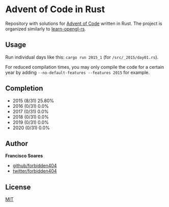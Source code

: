 # Advent of Code in Rust

Repository with solutions for [Advent of Code](https://adventofcode.com/) written in Rust.
The project is organized similarly to [learn-opengl-rs](https://github.com/bwasty/learn-opengl-rs/).

## Usage

Run individual days like this:
`cargo run 2015_1` (for `/src/_2015/day01.rs`).

For reduced compilation times, you may only compile the code for a certain year by adding `--no-default-features --features 2015` for example.

## Completion

* 2015 (8/31) 25.80%
* 2016 (0/31) 0.0%
* 2017 (0/31) 0.0%
* 2018 (0/31) 0.0%
* 2019 (0/31) 0.0%
* 2020 (0/31) 0.0%

## Author

**Francisco Soares**

* [github/forbidden404](https://github.com/forbidden404)
* [twitter/forbidden404](https://twitter.com/forbidden404)

## License
[MIT](https://choosealicense.com/licenses/mit/)